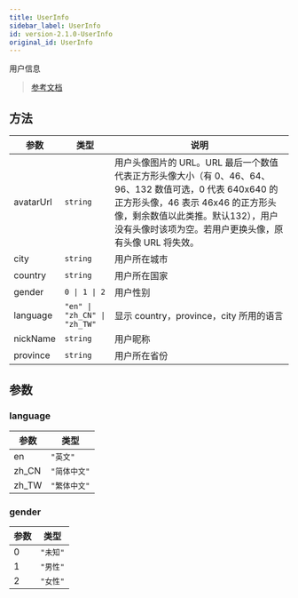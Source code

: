 ```yaml
---
title: UserInfo
sidebar_label: UserInfo
id: version-2.1.0-UserInfo
original_id: UserInfo
---
```


用户信息

> [参考文档](https://developers.weixin.qq.com/miniprogram/dev/api/open-api/user-info/UserInfo.html)

## 方法

<table>
  <thead>
    <tr>
      <th>参数</th>
      <th>类型</th>
      <th>说明</th>
    </tr>
  </thead>
  <tbody>
    <tr>
      <td>avatarUrl</td>
      <td><code>string</code></td>
      <td>用户头像图片的 URL。URL 最后一个数值代表正方形头像大小（有 0、46、64、96、132 数值可选，0 代表 640x640 的正方形头像，46 表示 46x46 的正方形头像，剩余数值以此类推。默认132），用户没有头像时该项为空。若用户更换头像，原有头像 URL 将失效。</td>
    </tr>
    <tr>
      <td>city</td>
      <td><code>string</code></td>
      <td>用户所在城市</td>
    </tr>
    <tr>
      <td>country</td>
      <td><code>string</code></td>
      <td>用户所在国家</td>
    </tr>
    <tr>
      <td>gender</td>
      <td><code>0 | 1 | 2</code></td>
      <td>用户性别</td>
    </tr>
    <tr>
      <td>language</td>
      <td><code>&quot;en&quot; | &quot;zh_CN&quot; | &quot;zh_TW&quot;</code></td>
      <td>显示 country，province，city 所用的语言</td>
    </tr>
    <tr>
      <td>nickName</td>
      <td><code>string</code></td>
      <td>用户昵称</td>
    </tr>
    <tr>
      <td>province</td>
      <td><code>string</code></td>
      <td>用户所在省份</td>
    </tr>
  </tbody>
</table>

## 参数

### language

<table>
  <thead>
    <tr>
      <th>参数</th>
      <th>类型</th>
    </tr>
  </thead>
  <tbody>
    <tr>
      <td>en</td>
      <td><code>&quot;英文&quot;</code></td>
    </tr>
    <tr>
      <td>zh_CN</td>
      <td><code>&quot;简体中文&quot;</code></td>
    </tr>
    <tr>
      <td>zh_TW</td>
      <td><code>&quot;繁体中文&quot;</code></td>
    </tr>
  </tbody>
</table>

### gender

<table>
  <thead>
    <tr>
      <th>参数</th>
      <th>类型</th>
    </tr>
  </thead>
  <tbody>
    <tr>
      <td>0</td>
      <td><code>&quot;未知&quot;</code></td>
    </tr>
    <tr>
      <td>1</td>
      <td><code>&quot;男性&quot;</code></td>
    </tr>
    <tr>
      <td>2</td>
      <td><code>&quot;女性&quot;</code></td>
    </tr>
  </tbody>
</table>
